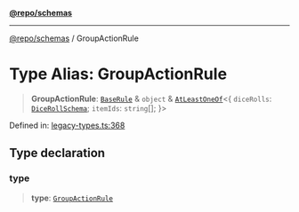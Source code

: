 [**@repo/schemas**](../README.md)

***

[@repo/schemas](../globals.md) / GroupActionRule

# Type Alias: GroupActionRule

> **GroupActionRule**: [`BaseRule`](BaseRule.md) & `object` & [`AtLeastOneOf`](AtLeastOneOf.md)\<\{ `diceRolls`: [`DiceRollSchema`](../interfaces/DiceRollSchema.md); `itemIds`: `string`[]; \}\>

Defined in: [legacy-types.ts:368](https://github.com/alexqguo/drinking-board-game-v3/blob/319f46e6df50e1a195afdf9748097c1d21edcb71/packages/schemas/src/legacy-types.ts#L368)

## Type declaration

### type

> **type**: [`GroupActionRule`](../enumerations/RuleType.md#groupactionrule)
